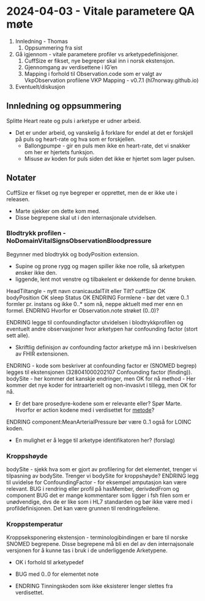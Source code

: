 # 2024-04-03 - Vitale parametere QA møte

1. Innledning - Thomas
   1. Oppsummering fra sist
2. Gå igjennom - vitale parametere profiler vs arketypedefinisjoner.
   1. CuffSize er fikset, nye begreper skal inn i norsk ekstensjon.
   2. Gjennomgang av verdisettene i IG’en
   3. Mapping i forhold til Observation.code som er valgt av VkpObservation profilene VKP Mapping - v0.7.1 (hl7norway.github.io)
3. Eventuelt/diskusjon

## Innledning og oppsummering

Splitte Heart reate og puls i arketype er udner arbeid.

* Det er under arbeid, og vanskelig å forklare for endel at det er forskjell på puls og heart-rate og hva som er forskjellen.
  * Ballongpumpe - gir en puls men ikke en heart-rate, det vi snakker om her er hjertets funksjon.
  * Misuse av koden for puls siden det ikke er hjertet som lager pulsen.

## Notater

CuffSize er fikset og nye begreper er opprettet, men de er ikke ute i releasen.

* Marte sjekker om dette kom med.
* Disse begrepene skal ut i den internasjonale utvidelsen.

### Blodtrykk profilen - NoDomainVitalSignsObservationBloodpressure

Begynner med blodtrykk og bodyPosition extension.

* Supine og prone rygg og magen spiller ikke noe rolle, så arketypen ønsker ikke den.
* liggende, lent mot venstre og tilbakelent er dekkende for denne bruken.

HeadTiltangle - nytt navn cranicaudalTilt eller Tilt?
cuffSize OK
bodyPosition OK
sleep Status OK
ENDRING Formlene - bør det være 0..1 formler pr. instans og ikke 0..* som nå, neppe aktuelt med mer enn en formel.
ENDRING Hvorfor er Observation.note strøket (0..0)?

ENDRING legge til confoundingfactor utvidelsen i blodtrykkprofilen og eventuelt andre observasjoner hvor arketypen har confounding factor (stort sett alle).

* Skriftlig definisjon av confounding factor arketype må inn i beskrivelsen av FHIR extensionen.
  
ENDRING - kode som beskriver at confounding factor er (SNOMED begrep) legges til ekstensjonen (328041000202107 Confounding factor (finding)).
bodySite - her kommer det kanskje endringer, men OK for nå
method - Her kommer det nye koder for intraarterielt og non-invasivt i tillegg, men OK for nå.

* Er det bare prosedyre-kodene som er relevante eller? Spør Marte. Hvorfor er action kodene med i verdisettet for [metode](https://hl7norway.github.io/no-domain/VitalSigns/CurrentBuild/ValueSet-NoDomainVitalSignObservationBloodPressureMeasurementMethod.html)?

ENDRING component:MeanArterialPressure bør være 0..1 også for LOINC koden.

* En mulighet er å legge til arketype identifikatoren her? (forslag)

### Kroppshøyde

bodySite - sjekk hva som er gjort av profilering for det elementet, trenger vi tilpasning av bodySite. Trenger vi bodySite for kroppshøyde?
ENDRING legg til uvidelse for ConfoundingFactor - for eksempel amputasjon kan være relevant.
BUG i rendring eller profil på hasMember, derivdedFrom og component
BUG det er mange kommentarer som ligger i fsh filen som er unødvendige, dvs de er like som i HL7 standarden og bør ikke være med i profildefinisjonen. Det kan være grunnen til rendringsfeilene.

### Kroppstemperatur

Kroppseksponering ekstensjon - terminologibindingen er bare til norske SNOMED begrepene. Disse begrepene må bli en del av den internajsonale versjonen for å kunne tas i bruk i de underliggende Arketypene.

* OK i forhold til arketypedef

* BUG med 0..0 for elementet note
* ENDRING Tinningskoden som ikke eksisterer lenger slettes fra verdisettet.
